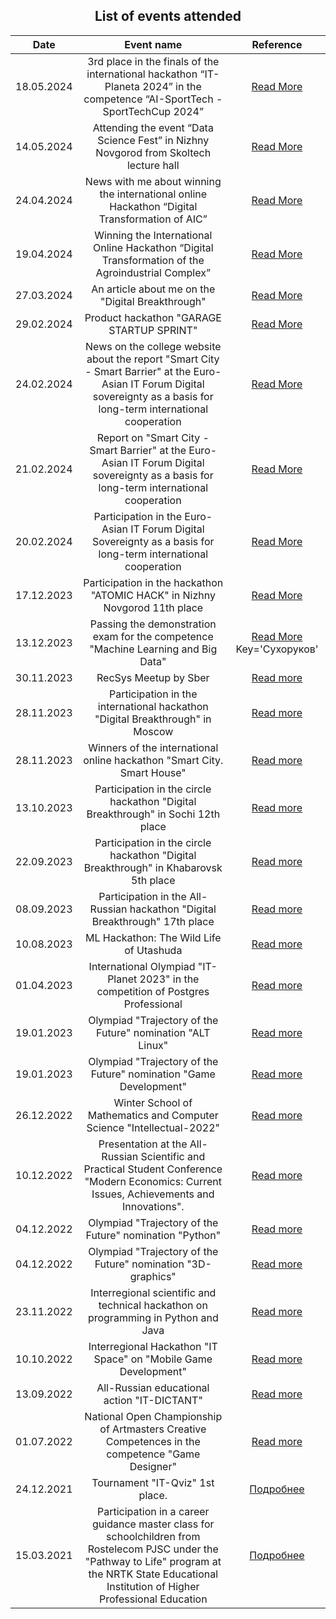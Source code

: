 <div align='center'>  

  ## List of events attended
  
  | Date | Event name | Reference |
  |:--:|:--:|:--:|
  |18.05.2024|3rd place in the finals of the international hackathon “IT-Planeta 2024” in the competence “AI-SportTech - SportTechCup 2024”|[Read More](https://challenge.braim.org/certificates/2159c6f6-252c-44f3-a38e-b5569b595277)
  |14.05.2024|Attending the event “Data Science Fest” in Nizhny Novgorod from Skoltech lecture hall|[Read More](https://vk.com/album-34737049_303025693)
  |24.04.2024|News with me about winning the international online Hackathon “Digital Transformation of AIC”|[Read More](https://nnov.hse.ru/news/edu/917492292.html)
  |19.04.2024|Winning the International Online Hackathon “Digital Transformation of the Agroindustrial Complex”|[Read More](https://nntc.nnov.ru/node/9147)
  |27.03.2024|An article about me on the "Digital Breakthrough"|[Read More](https://vk.com/@leadersofdigital-chelovek-kotoryi-delaet-gorod-umnee)
  |29.02.2024|Product hackathon "GARAGE STARTUP SPRINT"|[Read More](https://www.nnov.kp.ru/daily/27577.5/4900497/)
  |24.02.2024|News on the college website about the report "Smart City - Smart Barrier" at the Euro-Asian IT Forum Digital sovereignty as a basis for long-term international cooperation|[Read More](https://nntc.nnov.ru/node/8834)
  |21.02.2024|Report on "Smart City - Smart Barrier" at the Euro-Asian IT Forum Digital sovereignty as a basis for long-term international cooperation|[Read More](https://euro-asian-forum.platform.gov.ru/wp-content/uploads/sites/2/2023/12/programme_euro-asian-it-forum_february-20-21-2024_eng.pdf)
  |20.02.2024|Participation in the Euro-Asian IT Forum Digital Sovereignty as a basis for long-term international cooperation|[Read More](https://nnov.hse.ru/news/900341851.html)
  |17.12.2023|Participation in the hackathon "ATOMIC HACK" in Nizhny Novgorod 11th place|[Read More](https://hack-atom.ru/)
  |13.12.2023|Passing the demonstration exam for the competence "Machine Learning and Big Data"|[Read More](https://pk.dp.firpo.ru/c//13eec4ad-7d38-41f5-aefe-75528b26f741) Key='Сухоруков' 
  |30.11.2023|RecSys Meetup by Sber|[Read more](https://developers.sber.ru/kak-v-sbere/hiring-events/recsys_novgorod?utm_source=telegram&utm_medium=fix&utm_campaign=meetup_nino_nov_2023_post&utm_content=&utm_term=ai_machinelearning_big_data&erid=LjN8KVqUf)
  |28.11.2023|Participation in the international hackathon "Digital Breakthrough" in Moscow|[Read more](https://hacks-ai.ru/hackathons.html?eventId=969092)
  |28.11.2023|Winners of the international online hackathon "Smart City. Smart House"|[Read more](https://nnov.hse.ru/news/876088653.html)
  |13.10.2023|Participation in the circle hackathon "Digital Breakthrough" in Sochi 12th place|[Read more](https://hacks-ai.ru/hackathons.html?eventId=969082)
  |22.09.2023|Participation in the circle hackathon "Digital Breakthrough" in Khabarovsk 5th place|[Read more](https://hacks-ai.ru/hackathons.html?eventId=969080)
  |08.09.2023|Participation in the All-Russian hackathon "Digital Breakthrough" 17th place|[Read more](https://hacks-ai.ru/hackathons.html?eventId=969091&caseEl=1003468&tab=3)
  |10.08.2023|ML Hackathon: The Wild Life of Utashuda|[Read more](https://cups.online/ru/contests/hackathon_ai_arrow)
  |01.04.2023|International Olympiad "IT-Planet 2023" in the competition of Postgres Professional|[Read more](https://postgrespro.ru/blog/news/5969938)
  |19.01.2023|Olympiad "Trajectory of the Future" nomination "ALT Linux" |[Read more](https://tbolimpiada.ru/nomination/39)
  |19.01.2023|Olympiad "Trajectory of the Future" nomination "Game Development"|[Read more](https://tbolimpiada.ru/design/images/about_nomitations/11.pdf)
  |26.12.2022|Winter School of Mathematics and Computer Science "Intellectual-2022"|[Read more](https://nnov.hse.ru/bipm/plus/wintschool22)
  |10.12.2022|Presentation at the All-Russian Scientific and Practical Student Conference "Modern Economics: Current Issues, Achievements and Innovations".|[Read more](https://niu.ranepa.ru/news/novosti-filiala.php?ELEMENT_ID=809832)
  |04.12.2022|Olympiad "Trajectory of the Future" nomination "Python"|[Read more](https://tbolimpiada.ru/design/images/about_nomitations/50.pdf)
  |04.12.2022|Olympiad "Trajectory of the Future" nomination "3D-graphics"|[Read more](https://tbolimpiada.ru/design/images/about_nomitations/218.pdf)
  |23.11.2022|Interregional scientific and technical hackathon on programming in Python and Java|[Read more](https://m.vk.com/wall-207040324_344)
  |10.10.2022|Interregional Hackathon "IT Space" on "Mobile Game Development"|[Read more](https://www.copp78.ru/itspace)
  |13.09.2022|All-Russian educational action "IT-DICTANT"|[Read more](https://dictant.site/diktant-po-informaczionnym-tehnologiyam-it-diktant.html)
  |01.07.2022|National Open Championship of Artmasters Creative Competences in the competence "Game Designer"|[Read more](https://gnesin-academy.ru/wp-content/documents/tvorchestvo/Art%D0%9Caster_2022.pdf)
  |24.12.2021|Tournament "IT-Qviz" 1st place.|[Подробнее](https://vk.com/wall-207040324_78)
  |15.03.2021|Participation in a career guidance master class for schoolchildren from Rostelecom PJSC under the "Pathway to Life" program at the NRTK State Educational Institution of Higher Professional Education|[Подробнее](https://nntc.nnov.ru/node/6291)
  
</div>
